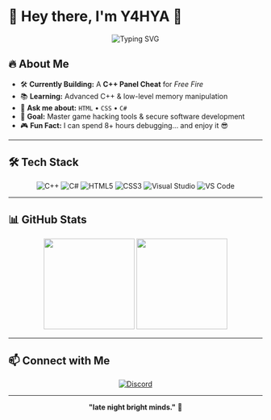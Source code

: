 # 👋 Hey there, I'm **Y4HYA** 🚀

<div align="center">
  
![Typing SVG](https://readme-typing-svg.herokuapp.com?font=Fira+Code&pause=1000&color=36BCF7&center=true&vCenter=true&width=500&lines=C%2B%2B+Developer;Reverse+Engineering+Enthusiast;Cheat+Panel+Creator;Always+Learning+New+Things)

</div>

## 🔥 About Me
- 🛠 **Currently Building:** A **C++ Panel Cheat** for *Free Fire*  
- 📚 **Learning:** Advanced C++ & low-level memory manipulation  
- 💬 **Ask me about:** `HTML` • `CSS` • `C#`  
- 🎯 **Goal:** Master game hacking tools & secure software development  
- 🎮 **Fun Fact:** I can spend 8+ hours debugging... and enjoy it 😎  

---

## 🛠 Tech Stack
<div align="center">

![C++](https://img.shields.io/badge/-C++-00599C?style=for-the-badge&logo=cplusplus&logoColor=white)
![C#](https://img.shields.io/badge/-C%23-239120?style=for-the-badge&logo=csharp&logoColor=white)
![HTML5](https://img.shields.io/badge/-HTML5-E34F26?style=for-the-badge&logo=html5&logoColor=white)
![CSS3](https://img.shields.io/badge/-CSS3-1572B6?style=for-the-badge&logo=css3&logoColor=white)
![Visual Studio](https://img.shields.io/badge/-Visual%20Studio-5C2D91?style=for-the-badge&logo=visualstudio&logoColor=white)
![VS Code](https://img.shields.io/badge/-VS%20Code-007ACC?style=for-the-badge&logo=visualstudiocode&logoColor=white)

</div>

---

## 📊 GitHub Stats
<div align="center">

<img height="180em" src="https://github-readme-stats.vercel.app/api?username=Y4HYA&show_icons=true&theme=tokyonight&count_private=true&hide_border=true" />
<img height="180em" src="https://github-readme-stats.vercel.app/api/top-langs/?username=Y4HYA&layout=compact&theme=tokyonight&hide_border=true" />

</div>

---

## 📫 Connect with Me
<div align="center">

[![Discord](https://img.shields.io/badge/-y2ha-5865F2?style=for-the-badge&logo=discord&logoColor=white)](https://discord.com/users/your_discord_id)

</div>

---

<div align="center">
  
**"late night bright minds."** 🖤

</div>
